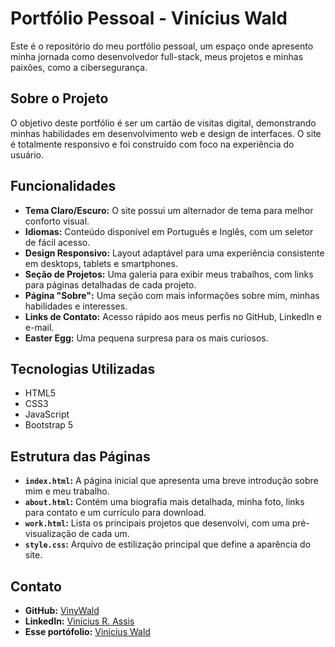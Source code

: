 # Portfólio Pessoal - Vinícius Wald

Este é o repositório do meu portfólio pessoal, um espaço onde apresento minha jornada como desenvolvedor full-stack, meus projetos e minhas paixões, como a cibersegurança.

##  Sobre o Projeto

O objetivo deste portfólio é ser um cartão de visitas digital, demonstrando minhas habilidades em desenvolvimento web e design de interfaces. O site é totalmente responsivo e foi construído com foco na experiência do usuário.

##  Funcionalidades

* **Tema Claro/Escuro:** O site possui um alternador de tema para melhor conforto visual.
* **Idiomas:** Conteúdo disponível em Português e Inglês, com um seletor de fácil acesso.
* **Design Responsivo:** Layout adaptável para uma experiência consistente em desktops, tablets e smartphones.
* **Seção de Projetos:** Uma galeria para exibir meus trabalhos, com links para páginas detalhadas de cada projeto.
* **Página "Sobre":** Uma seção com mais informações sobre mim, minhas habilidades e interesses.
* **Links de Contato:** Acesso rápido aos meus perfis no GitHub, LinkedIn e e-mail.
* **Easter Egg:** Uma pequena surpresa para os mais curiosos.

##  Tecnologias Utilizadas

* HTML5
* CSS3
* JavaScript
* Bootstrap 5

##  Estrutura das Páginas

* **`index.html`:** A página inicial que apresenta uma breve introdução sobre mim e meu trabalho.
* **`about.html`:** Contém uma biografia mais detalhada, minha foto, links para contato e um currículo para download.
* **`work.html`:** Lista os principais projetos que desenvolvi, com uma pré-visualização de cada um.
* **`style.css`:** Arquivo de estilização principal que define a aparência do site.

##  Contato

* **GitHub:** [VinyWald](https://github.com/VinyWald)
* **LinkedIn:** [Vinícius R. Assis](https://linkedin.com/in/vinícius-rodrigues-assis)
* **Esse portófolio:** [Vinicius Wald](https://vinywald.github.io/portofolio/)
